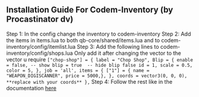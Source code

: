## Installation Guide For Codem-Inventory (by Procastinator dv)
Step 1: In the config change the inventory to codem-inventory
Step 2: Add the items in items.lua to both qb-core/shared/items.lua and to codem-inventory/config/itemlist.lua
Step 3: Add the following lines to codem-inventory/config/shops.lua
        Only add it after changing the vector to the vector u require 
``
        ["chop-shop"] = {
            label = "Chop Shop",
            Blip = {
                enable = false, -- show blip = true  -- hide blip false
                id = 1,
                scale = 0.5,
                color = 5,
            },
            job = 'all',
            items = {
                ["1"] = { name = "WEAPON_DIGISCANNER", price = 5000,},
             },
            coords = vector3(0, 0, 0), **replace with your coords**
        },
``
Step 4: Follow the rest like in the documentation [here](https://docs.bulgar.dev/)
